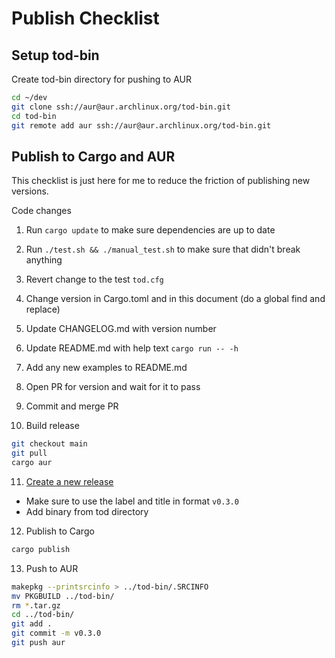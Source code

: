 # Publish Checklist

## Setup tod-bin

Create tod-bin directory for pushing to AUR

```bash
cd ~/dev
git clone ssh://aur@aur.archlinux.org/tod-bin.git
cd tod-bin
git remote add aur ssh://aur@aur.archlinux.org/tod-bin.git
```

## Publish to Cargo and AUR

This checklist is just here for me to reduce the friction of publishing new versions.

Code changes

1. Run `cargo update` to make sure dependencies are up to date
2. Run `./test.sh && ./manual_test.sh` to make sure that didn't break anything
3. Revert change to the test `tod.cfg`
4. Change version in Cargo.toml and in this document (do a global find and replace)
5. Update CHANGELOG.md with version number
6. Update README.md with help text `cargo run -- -h`
7. Add any new examples to README.md
8. Open PR for version and wait for it to pass
9. Commit and merge PR

10. Build release

```bash
git checkout main
git pull
cargo aur
```

11. [Create a new release](https://github.com/alanvardy/tod/releases/new)

- Make sure to use the label and title in format `v0.3.0`
- Add binary from tod directory

12. Publish to Cargo

```bash
cargo publish
```

13. Push to AUR

```bash
makepkg --printsrcinfo > ../tod-bin/.SRCINFO
mv PKGBUILD ../tod-bin/
rm *.tar.gz
cd ../tod-bin/
git add .
git commit -m v0.3.0
git push aur
```
